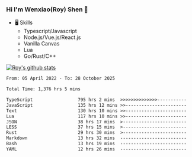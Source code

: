 ### Hi I'm Wenxiao(Roy) Shen 👋
- 🖥 Skills
  - Typescript/Javascript
  - Node.js/Vue.js/React.js
  - Vanilla Canvas
  - Lua
  - Go/Rust/C++

[![Roy's github stats](https://github-readme-stats.vercel.app/api?username=RoyShen12&show_icons=true&theme=radical&hide=prs,contribs)](https://github.com/anuraghazra/github-readme-stats)
<!--START_SECTION:waka-->

```txt
From: 05 April 2022 - To: 28 October 2025

Total Time: 1,376 hrs 5 mins

TypeScript                 795 hrs 2 mins  >>>>>>>>>>>>>>-----------   57.30 %
JavaScript                 135 hrs 12 mins >>-----------------------   09.74 %
Text                       130 hrs 10 mins >>-----------------------   09.38 %
Lua                        117 hrs 10 mins >>-----------------------   08.44 %
JSON                       38 hrs 17 mins  >------------------------   02.76 %
LESS                       37 hrs 15 mins  >------------------------   02.69 %
Rust                       29 hrs 30 mins  >------------------------   02.13 %
Markdown                   13 hrs 32 mins  -------------------------   00.98 %
Bash                       13 hrs 19 mins  -------------------------   00.96 %
YAML                       12 hrs 26 mins  -------------------------   00.90 %
```

<!--END_SECTION:waka-->
